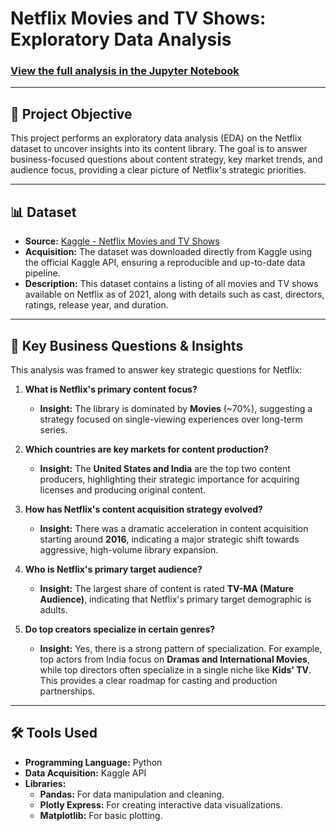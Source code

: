 # Netflix Movies and TV Shows: Exploratory Data Analysis

### [View the full analysis in the Jupyter Notebook](./Netflix_EDA_Project.ipynb)

---

## 📝 Project Objective

This project performs an exploratory data analysis (EDA) on the Netflix dataset to uncover insights into its content library. The goal is to answer business-focused questions about content strategy, key market trends, and audience focus, providing a clear picture of Netflix's strategic priorities.

---

## 📊 Dataset

* **Source:** [Kaggle - Netflix Movies and TV Shows](https://www.kaggle.com/datasets/shivamb/netflix-shows)
* **Acquisition:** The dataset was downloaded directly from Kaggle using the official Kaggle API, ensuring a reproducible and up-to-date data pipeline.
* **Description:** This dataset contains a listing of all movies and TV shows available on Netflix as of 2021, along with details such as cast, directors, ratings, release year, and duration.

---

## 🚀 Key Business Questions & Insights

This analysis was framed to answer key strategic questions for Netflix:

1.  **What is Netflix's primary content focus?**
    * **Insight:** The library is dominated by **Movies** (~70%), suggesting a strategy focused on single-viewing experiences over long-term series.

2.  **Which countries are key markets for content production?**
    * **Insight:** The **United States and India** are the top two content producers, highlighting their strategic importance for acquiring licenses and producing original content.

3.  **How has Netflix's content acquisition strategy evolved?**
    * **Insight:** There was a dramatic acceleration in content acquisition starting around **2016**, indicating a major strategic shift towards aggressive, high-volume library expansion.

4.  **Who is Netflix's primary target audience?**
    * **Insight:** The largest share of content is rated **TV-MA (Mature Audience)**, indicating that Netflix's primary target demographic is adults.

5.  **Do top creators specialize in certain genres?**
    * **Insight:** Yes, there is a strong pattern of specialization. For example, top actors from India focus on **Dramas and International Movies**, while top directors often specialize in a single niche like **Kids' TV**. This provides a clear roadmap for casting and production partnerships.

---

## 🛠️ Tools Used

* **Programming Language:** Python
* **Data Acquisition:** Kaggle API
* **Libraries:**
    * **Pandas:** For data manipulation and cleaning.
    * **Plotly Express:** For creating interactive data visualizations.
    * **Matplotlib:** For basic plotting.